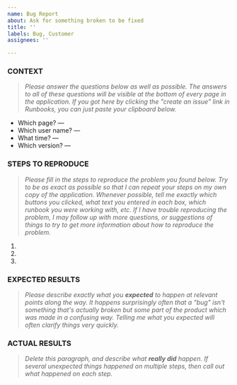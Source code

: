 ```yaml
---
name: Bug Report
about: Ask for something broken to be fixed
title: ''
labels: Bug, Customer
assignees: ''

---
```


### CONTEXT

> *Please answer the questions below as well as possible.  The answers to all of these questions will be visible at the bottom of every page in the application.  If you got here by clicking the "create an issue" link in Runbooks, you can just paste your clipboard below.*

* Which page? — 
* Which user name? — 
* What time? —
* Which version? — 

### STEPS TO REPRODUCE

> *Please fill in the steps to reproduce the problem you found below.  Try to be as exact as possible so that I can repeat your steps on my own copy of the application.  Whenever possible, tell me exactly which buttons you clicked, what text you entered in each box, which runbook you were working with, etc.  If I have trouble reproducing the problem, I may follow up with more questions, or suggestions of things to try to get more information about how to reproduce the problem.*

1. 
2. 
3. 

### EXPECTED RESULTS

> *Please describe exactly what you **expected** to happen at relevant points along the way.  It happens surprisingly often that a "bug" isn't something that's actually broken but some part of the product which was made in a confusing way.  Telling me what you expected will often clarify things very quickly.*



### ACTUAL RESULTS

> *Delete this paragraph, and describe what **really did** happen.  If several unexpected things happened on multiple steps, then call out what happened on each step.*
